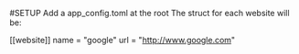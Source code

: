 #SETUP
Add a app_config.toml at the root
The struct for each website will be:

[[website]]
name = "google"
url = "http://www.google.com"

